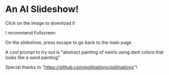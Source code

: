 # An AI Slideshow!

Click on the image to download it

I recommend Fullscreen

On the slideshow, press escape to go back to the main page

A cool prompt to try out is "abstract painting of swirls using dark colors that looks like a sand painting"

Special thanks to "https://github.com/pollinations/pollinations"!
